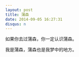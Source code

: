 ```yaml
---
layout: post
title: 蒲森
date: 2014-09-05 16:27:31
disqus: n
---
```


如果你去过蒲森，你一定认识蒲森。

我是蒲森，蒲森也是我梦中的地方。